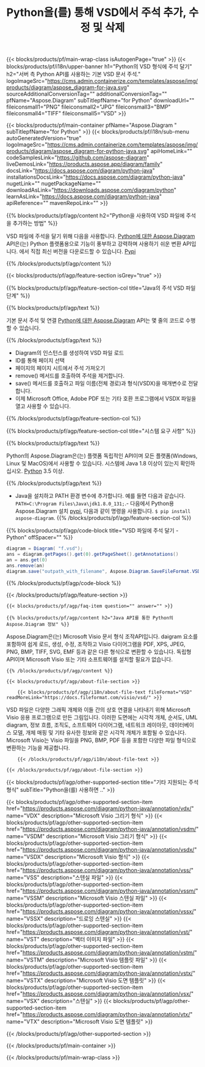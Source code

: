 ﻿---
title: Python을(를) 통해 VSD에서 주석 추가, 수정 및 삭제 
weight: 3250
url: /ko/python-java/annotation/vsd/ 
description: Python 기반 애플리케이션 내에서 VSD 파일에 주석을 달기 위한 Python 소스 코드.
---
{{< blocks/products/pf/main-wrap-class isAutogenPage="true" >}}
{{< blocks/products/pf/i18n/upper-banner h1="Python의 VSD 형식에 주석 달기" h2="서버 측 Python API를 사용하는 기본 VSD 문서 주석." logoImageSrc="https://cms.admin.containerize.com/templates/aspose/img/products/diagram/aspose_diagram-for-java.svg" sourceAdditionalConversionTag="" additionalConversionTag="" pfName="Aspose.Diagram" subTitlepfName="for Python" downloadUrl="" fileiconsmall1="PNG" fileiconsmall2="JPG" fileiconsmall3="BMP" fileiconsmall4="TIFF" fileiconsmall5="VSD" >}}

{{< blocks/products/pf/main-container pfName="Aspose.Diagram " subTitlepfName="for Python" >}}
{{< blocks/products/pf/i18n/sub-menu autoGeneratedVersion="true" logoImageSrc="https://cms.admin.containerize.com/templates/aspose/img/products/diagram/aspose_diagram-for-python-java.svg" apiHomeLink="" codeSamplesLink="https://github.com/aspose-diagram" liveDemosLink="https://products.aspose.app/diagram/family" docsLink="https://docs.aspose.com/diagram/python-java" installationsDocsLink="https://docs.aspose.com/diagram/python-java" nugetLink="" nugetPackageName="" downloadAsLink="https://downloads.aspose.com/diagram/python" learnAsLink="https://docs.aspose.com/diagram/python-java" apiReference="" mavenRepoLink="" >}}


{{% blocks/products/pf/agp/content h2="Python을 사용하여 VSD 파일에 주석을 추가하는 방법" %}}

 VSD 파일에 주석을 달기 위해 다음을 사용합니다.
 [Python에 대한 Aspose.Diagram](https://products.aspose.com/diagram/python-java/) 
 API은(는) Python 플랫폼용으로 기능이 풍부하고 강력하며 사용하기 쉬운 변환 API입니다. 에서 직접 최신 버전을 다운로드할 수 있습니다.
 [Pypi](https://pypi.org/project/aspose-diagram/) 

{{% /blocks/products/pf/agp/content %}}

{{< blocks/products/pf/agp/feature-section isGrey="true" >}}

{{% blocks/products/pf/agp/feature-section-col title="Java의 주석 VSD 파일 단계" %}}

{{% blocks/products/pf/agp/text %}}

 기본 문서 주석 및 연결
 [Python에 대한 Aspose.Diagram](https://products.aspose.com/diagram/python-java) 
 API는 몇 줄의 코드로 수행할 수 있습니다.

{{% /blocks/products/pf/agp/text %}}

+ Diagram의 인스턴스를 생성하여 VSD 파일 로드
+ ID를 통해 페이지 선택
+ 페이지의 페이지 시트에서 주석 가져오기
+ remove() 메서드를 호출하여 주석을 제거합니다.
+ save() 메서드를 호출하고 파일 이름(전체 경로)과 형식(VSDX)을 매개변수로 전달합니다.
+ 이제 Microsoft Office, Adobe PDF 또는 기타 호환 프로그램에서 VSDX 파일을 열고 사용할 수 있습니다.

{{% /blocks/products/pf/agp/feature-section-col %}}

{{% blocks/products/pf/agp/feature-section-col title="시스템 요구 사항" %}}

{{% blocks/products/pf/agp/text %}}

 Python의 Aspose.Diagram은(는) 플랫폼 독립적인 API이며 모든 플랫폼(Windows, Linux 및 MacOS)에서 사용할 수 있습니다. 시스템에 Java 1.8 이상이 있는지 확인하십시오. [Python](https://www.python.org/downloads/) 3.5 이상. 


{{% /blocks/products/pf/agp/text %}}

- Java을 설치하고 PATH 환경 변수에 추가합니다. 예를 들면 다음과 같습니다. <code>PATH=C:\Program Files\Java\jdk1.8.0_131;</code>.- 다음에서 Python용 Aspose.Diagram 설치 <a href="https://pypi.org/project/aspose-diagram/">pypi</a>, 다음과 같이 명령을 사용합니다. <code>$ pip install aspose-diagram</code>.
{{% /blocks/products/pf/agp/feature-section-col %}}

{{% blocks/products/pf/agp/code-block title="VSD 파일에 주석 달기 - Python" offSpacer="" %}}

```cs
diagram = Diagram( "f.vsd");
ans = diagram.getPages().get(0).getPageSheet().getAnnotations()
an = ans.get(0)
ans.remove(an)
diagram.save("outpath_with_filename", Aspose.Diagram.SaveFileFormat.VSDX);  


```
{{% /blocks/products/pf/agp/code-block %}}

{{< /blocks/products/pf/agp/feature-section >}}

    {{< blocks/products/pf/agp/faq-item question="" answer="" >}}
 

<!-- aboutfile Starts -->

    {{% blocks/products/pf/agp/content h2="Java API를 통한 Python의 Aspose.Diagram 정보" %}}

 Aspose.Diagram은(는) Microsoft Visio 문서 형식 조작API입니다. daigram 요소를 포함하여 쉽게 로드, 생성, 수정, 조작하고 Visio 다이어그램을 PDF, XPS, JPEG, PNG, BMP, TIFF, SVG, EMF 등과 같은 다른 형식으로 변환할 수 있습니다. 독립형 API이며 Microsoft Visio 또는 기타 소프트웨어를 설치할 필요가 없습니다.  



    {{% /blocks/products/pf/agp/content %}}

    {{< blocks/products/pf/agp/about-file-section >}}
      
        {{< blocks/products/pf/agp/i18n/about-file-text fileFormat="VSD" readMoreLink="https://docs.fileformat.com/visio/vsd/" >}}
VSD 파일은 다양한 그래픽 개체와 이들 간의 상호 연결을 나타내기 위해 Microsoft Visio 응용 프로그램으로 만든 그림입니다. 이러한 도면에는 시각적 개체, 순서도, UML diagram, 정보 흐름, 조직도, 소프트웨어 다이어그램, 네트워크 레이아웃, 데이터베이스 모델, 개체 매핑 및 기타 유사한 정보와 같은 시각적 개체가 포함될 수 있습니다. Microsoft Visio는 Visio 파일을 PNG, BMP, PDF 등을 포함한 다양한 파일 형식으로 변환하는 기능을 제공합니다. 

        {{< /blocks/products/pf/agp/i18n/about-file-text >}}

    {{< /blocks/products/pf/agp/about-file-section >}}

<!-- aboutfile Ends -->

{{< blocks/products/pf/agp/other-supported-section title="기타 지원되는 주석 형식" subTitle="Python을(를) 사용하면 .." >}}

{{< blocks/products/pf/agp/other-supported-section-item href="https://products.aspose.com/diagram/python-java/annotation/vdx/" name="VDX" description="Microsoft Visio 그리기 형식" >}}
{{< blocks/products/pf/agp/other-supported-section-item href="https://products.aspose.com/diagram/python-java/annotation/vsdm/" name="VSDM" description="Microsoft Visio 그리기 형식" >}}
{{< blocks/products/pf/agp/other-supported-section-item href="https://products.aspose.com/diagram/python-java/annotation/vsdx/" name="VSDX" description="Microsoft Visio 형식" >}}
{{< blocks/products/pf/agp/other-supported-section-item href="https://products.aspose.com/diagram/python-java/annotation/vss/" name="VSS" description="스텐실 파일" >}}
{{< blocks/products/pf/agp/other-supported-section-item href="https://products.aspose.com/diagram/python-java/annotation/vssm/" name="VSSM" description="Microsoft Visio 스텐실 파일" >}}
{{< blocks/products/pf/agp/other-supported-section-item href="https://products.aspose.com/diagram/python-java/annotation/vssx/" name="VSSX" description="드로잉 스텐실" >}}
{{< blocks/products/pf/agp/other-supported-section-item href="https://products.aspose.com/diagram/python-java/annotation/vst/" name="VST" description="벡터 이미지 파일" >}}
{{< blocks/products/pf/agp/other-supported-section-item href="https://products.aspose.com/diagram/python-java/annotation/vstm/" name="VSTM" description="Microsoft Visio 템플릿 파일" >}}
{{< blocks/products/pf/agp/other-supported-section-item href="https://products.aspose.com/diagram/python-java/annotation/vstx/" name="VSTX" description="Microsoft Visio 도면 템플릿" >}}
{{< blocks/products/pf/agp/other-supported-section-item href="https://products.aspose.com/diagram/python-java/annotation/vsx/" name="VSX" description="스텐실" >}}
{{< blocks/products/pf/agp/other-supported-section-item href="https://products.aspose.com/diagram/python-java/annotation/vtx/" name="VTX" description="Microsoft Visio 도면 템플릿" >}}

{{< /blocks/products/pf/agp/other-supported-section >}}

{{< /blocks/products/pf/main-container >}}
    
{{< /blocks/products/pf/main-wrap-class >}}